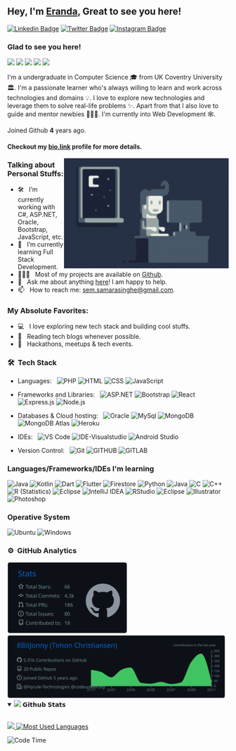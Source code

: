 ## Hey, I'm [Eranda](https://github.com/ErandaMadusanka), Great to see you here!

[![Linkedin Badge](https://img.shields.io/badge/-LinkedIn-0e76a8?style=flat-square&logo=Linkedin&logoColor=white)](https://linkedin.com/in/eranda-samarasinghe)
[![Twitter Badge](https://img.shields.io/badge/-Twitter-00acee?style=flat-square&logo=Twitter&logoColor=white)](https://twitter.com/eranda_madusank)
[![Instagram Badge](https://img.shields.io/badge/-Instagram-e4405f?style=flat-square&logo=Instagram&logoColor=white)](https://instagram.com/eranda_samarasinghe/)
<!-- [![Telegram Badge](https://img.shields.io/badge/-Telegram-0088cc?style=flat-square&logo=Telegram&logoColor=white)](https://t.me/eranda_samarasinghe) -->

### Glad to see you here! 
![](https://visitor-badge.glitch.me/badge?page_id=ErandaMadusanka.ErandaMadusanka&style=flat-square&color=0088cc)
![](https://komarev.com/ghpvc/?username=ErandaMadusanka)
![](https://img.shields.io/github/commit-activity/m/ErandaMadusanka/ErandaMadusanka)
![](https://img.shields.io/github/followers/ErandaMadusanka?color=4C1&logo=github)
![](https://img.shields.io/github/last-commit/milaan9/milaan9?label=Profile%20update&style=fflat-square)

I'm a undergraduate in Computer Science 🎓 from UK Coventry University 🏛. I'm a passionate learner who's always willing to learn and work across technologies and domains 💡. I love to explore new technologies and leverage them to solve real-life problems ✨. Apart from that I also love to guide and mentor newbies 👨🏻‍💻. I'm currently into Web Development 🕸️.

Joined Github **4** years ago.

#### Checkout my [bio.link](https://linkedin.com/in/eranda-samarasinghe) profile for more details.

<img align="right" height="250" width="375" alt="Night Coding" src="https://raw.githubusercontent.com/AVS1508/AVS1508/master/assets/Night-Coding.gif"/>

### Talking about Personal Stuffs:

- 🛠 &nbsp; I’m currently working with C#, ASP.NET, Oracle, Bootstrap, JavaScript, etc.
- 🚀 &nbsp; I’m currently learning Full Stack Development.
- 👨🏻‍💻 &nbsp; Most of my projects are available on [Github](https://github.com/ErandaMadusanka).
- 💬 &nbsp; Ask me about anything [here](https://github.com/iampavangandhi/iampavangandhi/issues/2)! I am happy to help.
- 📫 &nbsp; How to reach me: sem.samarasinghe@gmail.com.
<!-- - 👾 &nbsp; Fun fact: Equal is Not Always Equal in Javascript. -->
<!-- - 📝 &nbsp; Checkout my [Resume](https://github.com/iampavangandhi/iampavangandhi/blob/master/resume.pdf). -->

### My Absolute Favorites:

- 💻 &nbsp; I love exploring new tech stack and building cool stuffs.
- 📰 &nbsp; Reading tech blogs whenever possible.
- 🍕 &nbsp; Hackathons, meetups & tech events.

### 🛠 &nbsp;Tech Stack

- Languages: &nbsp;
  ![PHP](https://img.shields.io/badge/PHP-05122A.svg?logo=php&logoColor=php)
  ![HTML](https://img.shields.io/badge/-HTML-05122A?style=flat&logo=HTML5)
  ![CSS](https://img.shields.io/badge/-CSS-05122A?style=flat&logo=CSS3&logoColor=1572B6)
  ![JavaScript](https://img.shields.io/badge/-JavaScript-05122A?style=flat&logo=javascript)

- Frameworks and Libraries: &nbsp;
  ![ASP.NET](https://img.shields.io/badge/Dot%20Net-05122A?logo=dotnet&logoColor=dotnet)
  ![Bootstrap](https://img.shields.io/badge/-Bootstrap-05122A?style=flat&logo=bootstrap&logoColor=563D7C)
  ![React](https://img.shields.io/badge/-React-05122A?style=flat&logo=react)
  ![Express.js](https://img.shields.io/badge/-Express.js-05122A?style=flat&logo=node.js)
  ![Node.js](https://img.shields.io/badge/-Node.js-05122A?style=flat&logo=node.js)

<!-- - data-flow architecture
  ![Redux](https://img.shields.io/badge/-React-05122A?style=flat&logo=react) -->
  
- Databases & Cloud hosting:  &nbsp;
  ![Oracle](https://img.shields.io/badge/Oracle-05122A.svg?logo=oracle&logoColor=red)
  ![MySql](https://img.shields.io/badge/-MySql-05122A?style=flat&logo=mysql)
  ![MongoDB](https://img.shields.io/badge/MongoDB-05122A.svg?logo=mongodb&logoColor=mongodb)
  ![MongoDB Atlas](https://img.shields.io/badge/-MongoDB%20Atlas-05122A?style=flat&logo=mongodb)
  ![Heroku](https://img.shields.io/badge/Heroku-05122A.svg?logo=heroku&logoColor=purple)
  
- IDEs: &nbsp;
  ![VS Code](https://img.shields.io/badge/-VS%20Code-05122A?style=flat&logo=visual-studio-code&logoColor=007ACC)
  ![IDE-Visualstudio](https://img.shields.io/badge/Visual%20Studio-05122A.svg?logo=visual-studio-code&logoColor=007ACC)
  ![Android Studio](https://img.shields.io/badge/-Android%20Studio-05122A?style=flat&logo=android-studio)
  
- Version Control: &nbsp;
  ![Git](https://img.shields.io/badge/-Git-05122A?style=flat&logo=git)
  ![GITHUB](https://img.shields.io/badge/GitHub-05122A?style=flat&logo=github)
  ![GITLAB](https://img.shields.io/badge/GitLab-05122A?style=flat&logo=gitlab)
 
<!-- - Software, Technologies and tools -->
<!--   <a href="#"><img alt="Google Sheets" src="https://img.shields.io/badge/Google%20Sheets-34A853.svg?logo=google%20sheets&logoColor=white"></a>  -->
<!--   <a href="#"><img alt="Stack Overflow" src="https://img.shields.io/badge/-Stack%20Overflow-FE7A16?logo=stack-overflow&logoColor=white"></a> -->
<!-- ![Slack](https://img.shields.io/badge/Slack-4A154B?style=for-the-badge&logo=slack&logoColor=white) -->
 
### Languages/Frameworks/IDEs I'm learning 
![Java](https://img.shields.io/badge/-Java-05122A?style=flat&logo=Java&logoColor=007ACC)
![Kotlin](https://img.shields.io/badge/-Kotlin-05122A?style=flat&logo=Kotlin)
![Dart](https://img.shields.io/badge/-Dart-05122A?style=flat&logo=Dart&logoColor=007ACC)
![Flutter](https://img.shields.io/badge/-Flutter-05122A?style=flat&logo=flutter&logoColor=007ACC)
![Firestore](https://img.shields.io/badge/-Firestore-05122A?style=flat&logo=firebase)
![Python](https://img.shields.io/badge/-Python-05122A?style=flat&logo=python)
![Java](https://img.shields.io/badge/-Java-05122A?style=flat&logo=Java&logoColor=FFA518)
![C](https://img.shields.io/badge/-C-05122A?style=flat&logo=C&logoColor=A8B9CC)
![C++](https://img.shields.io/badge/-C++-05122A?style=flat&logo=C%2B%2B&logoColor=00599C)
![R (Statistics)](https://img.shields.io/badge/-R-05122A?style=flat&logo=R&logoColor=276DC3)
![Eclipse](https://img.shields.io/badge/-Eclipse-05122A?style=flat&logo=eclipse)
![IntelliJ IDEA](https://img.shields.io/badge/-IntelliJ%20IDEA-05122A?style=flat&logo=intellij-idea&logoColor=f70486)
![RStudio](https://img.shields.io/badge/-RStudio-05122A?style=flat&logo=rstudio)
![Eclipse](https://img.shields.io/badge/-Eclipse-05122A?style=flat&logo=eclipse-ide&logoColor=2C2255)
![Illustrator](https://img.shields.io/badge/-Illustrator-05122A?style=flat&logo=adobe-illustrator)
![Photoshop](https://img.shields.io/badge/-Photoshop-05122A?style=flat&logo=adobe-photoshop)

<!-- <a href="#"><img alt="OS-Linux" src="https://img.shields.io/badge/Linux-1793D1.svg?logo=linux&logoColor=white"></a> -->

### Operative System

![Ubuntu](https://img.shields.io/badge/Ubuntu-E95420?style=for-the-badge&logo=ubuntu&logoColor=white)
![Windows](https://img.shields.io/badge/Windows-0078D6?style=for-the-badge&logo=windows&logoColor=white)

### ⚙️ &nbsp;GitHub Analytics
<!-- <p align="left">
<img width="276" src="https://raw.githubusercontent.com/ErandaMadusanka/ErandaMadusanka/master/profile-summary-card-output/github_dark/3-stats.svg"> 
<img width="570" src="https://raw.githubusercontent.com/ErandaMadusanka/ErandaMadusanka/master/profile-summary-card-output/github_dark/0-profile-details.svg">
</p> -->

<img width="276" src="https://raw.githubusercontent.com/8BitJonny/8BitJonny/master/profile-summary-card-output/github_dark/3-stats.svg"> 
<img width="570" src="https://raw.githubusercontent.com/8BitJonny/8BitJonny/master/profile-summary-card-output/github_dark/0-profile-details.svg">

<details open="">
<summary>
  <img src="https://media.giphy.com/media/cj87CxfRtrUifF3Ryk/giphy.gif" height="25">
  <span>𝗚𝗶𝘁𝗵𝘂𝗯 𝗦𝘁𝗮𝘁𝘀</span>
</summary>
<br>
<p align="left">
  <a href="https://github.com/LeonardoYz" target="_blank">
    <img width="400px" src="https://streak-stats.demolab.com/?user=ErandaMadusanka&theme=monokai-metallian&hide_border=false"/>
    <img width="400px" src="https://github-readme-stats.vercel.app/api/top-langs/?username=ErandaMadusanka&layout=compact&theme=react" alt="Most Used Languages" />
  </a>
</p>
</details>

![Code Time](http://img.shields.io/badge/Code%20Time-264%20hrs%2019%20mins-blue)

<!--  <h2 align="center">Tools & Technologies ⚡</h2>
<p align="center"> 
<a href="https://developer.mozilla.org/en-US/docs/Web/JavaScript" rel="noreferrer"> <img src="./src/images/tech/js.png" alt="javascript" height="40"/> </a>  
<a href="https://www.w3.org/html/" target="_blank" rel="noreferrer"> <img src="./src/images/tech/html5.png" alt="html5" height="40" /></a>
<a href="https://www.w3schools.com/css/" target="_blank" rel="noreferrer"> <img src="./src/images/tech/css3.png" alt="css3" height="40"/> </a> 
<a href="https://sass-lang.com" target="_blank" rel="noreferrer"> <img src="./src/images/tech/sass.png" alt="sass" height="40"/> </a> 
<a href="https://reactjs.org/" target="_blank" rel="noreferrer"> <img src="./src/images/tech/react.png" alt="react" height="40"/> </a> 
<a href="https://redux.js.org" target="_blank" rel="noreferrer"> <img src="./src/images/tech/redux.png" alt="redux" height="40"/> </a> 
<a href="https://mui.com" target="_blank" rel="noreferrer">  <img src="./src/images/tech/mui.png" title="Material UI" alt="Material UI" height="40" />&nbsp; </a> 
<a href="https://nodejs.org" target="_blank" rel="noreferrer"> <img src="./src/images/tech/nodejs.png" alt="nodejs" height="40"/> </a> 
<a href="https://mongodb.com/" target="_blank" rel="noreferrer"> <img src="./src/images/tech/mongodb.png" alt="mongodb" height="40"/> </a> 
<a href="https://typescriptlang.org/" target="_blank" rel="noreferrer"> <img src="./src/images/tech/ts.png" alt="typescript" height="40"/> </a> 
<a href="https://git-scm.com/" target="_blank" rel="noreferrer"> <img src="./src/images/tech/git.png" alt="git" height="40"/> </a>  
</p> -->

<!-- ### Languages and Tools:
<code><img height="27" src="https://raw.githubusercontent.com/github/explore/80688e429a7d4ef2fca1e82350fe8e3517d3494d/topics/cpp/cpp.png" alt="cpp"></code>
<code><img height="27" src="https://raw.githubusercontent.com/github/explore/80688e429a7d4ef2fca1e82350fe8e3517d3494d/topics/python/python.png" alt="python"></code>
<code><img height="27" src="https://raw.githubusercontent.com/github/explore/80688e429a7d4ef2fca1e82350fe8e3517d3494d/topics/javascript/javascript.png" alt="javascript"></code>
<code><img height="27" src="https://raw.githubusercontent.com/github/explore/80688e429a7d4ef2fca1e82350fe8e3517d3494d/topics/nodejs/nodejs.png" alt="nodejs"></code>
<code><img height="27" src="https://raw.githubusercontent.com/devicons/devicon/master/icons/express/express-original.svg" alt="expressjs"></code>
<code><img height="27" src="https://raw.githubusercontent.com/github/explore/80688e429a7d4ef2fca1e82350fe8e3517d3494d/topics/react/react.png" alt="react"></code>
<code><img height="27" src="https://raw.githubusercontent.com/github/explore/80688e429a7d4ef2fca1e82350fe8e3517d3494d/topics/graphql/graphql.png" alt="graphql"></code>
<code><img height="27" src="https://raw.githubusercontent.com/github/explore/80688e429a7d4ef2fca1e82350fe8e3517d3494d/topics/sql/sql.png" alt="sql"></code>
<code><img height="27" src="https://encrypted-tbn0.gstatic.com/images?q=tbn%3AANd9GcSTTzPAw-55ssm1Im594xYZ9eRQu2JylrkYLg&usqp=CAU" alt="mongodb"></code>
<code><img height="27" src="https://raw.githubusercontent.com/devicons/devicon/master/icons/git/git-original.svg" alt="git"></code>
<code><img height="27" src="https://raw.githubusercontent.com/github/explore/80688e429a7d4ef2fca1e82350fe8e3517d3494d/topics/terminal/terminal.png" alt="terminal"></code> -->

<!---
ErandaMadusanka/ErandaMadusanka is a ✨ special ✨ repository because its `README.md` (this file) appears on your GitHub profile.
You can click the Preview link to take a look at your changes.
--->
